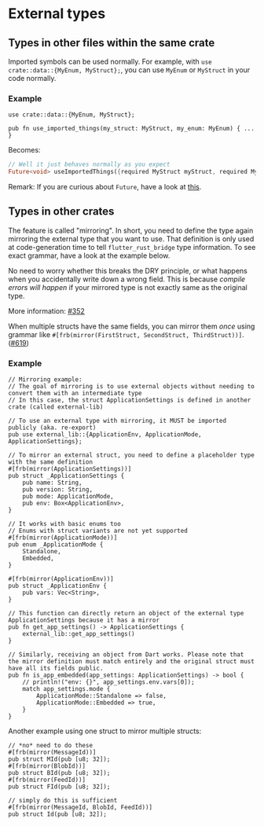 # External types

## Types in other files within the same crate

Imported symbols can be used normally. For example, with `use crate::data::{MyEnum, MyStruct};`, you can use `MyEnum` or `MyStruct` in your code normally.

### Example

```rust,noplayground
use crate::data::{MyEnum, MyStruct};

pub fn use_imported_things(my_struct: MyStruct, my_enum: MyEnum) { ... }
```

Becomes:

```Dart
// Well it just behaves normally as you expect
Future<void> useImportedThings({required MyStruct myStruct, required MyEnum myEnum});
```

Remark: If you are curious about `Future`, have a look at [this](async_dart.md).

## Types in other crates

The feature is called "mirroring". In short, you need to define the type again mirroring the external type that you want to use. That definition is only used at code-generation time to tell `flutter_rust_bridge` type information. To see exact grammar, have a look at the example below.

No need to worry whether this breaks the DRY principle, or what happens when you accidentally write down a wrong field. This is because *compile errors will happen* if your mirrored type is not exactly same as the original type.

More information: [#352](https://github.com/fzyzcjy/flutter_rust_bridge/pull/352)

When multiple structs have the same fields, you can mirror them *once* using grammar like `#[frb(mirror(FirstStruct, SecondStruct, ThirdStruct))]`. ([#619](https://github.com/fzyzcjy/flutter_rust_bridge/pull/619))

### Example

```rust,noplayground
// Mirroring example:
// The goal of mirroring is to use external objects without needing to convert them with an intermediate type
// In this case, the struct ApplicationSettings is defined in another crate (called external-lib)

// To use an external type with mirroring, it MUST be imported publicly (aka. re-export)
pub use external_lib::{ApplicationEnv, ApplicationMode, ApplicationSettings};

// To mirror an external struct, you need to define a placeholder type with the same definition
#[frb(mirror(ApplicationSettings))]
pub struct _ApplicationSettings {
    pub name: String,
    pub version: String,
    pub mode: ApplicationMode,
    pub env: Box<ApplicationEnv>,
}

// It works with basic enums too
// Enums with struct variants are not yet supported
#[frb(mirror(ApplicationMode))]
pub enum _ApplicationMode {
    Standalone,
    Embedded,
}

#[frb(mirror(ApplicationEnv))]
pub struct _ApplicationEnv {
    pub vars: Vec<String>,
}

// This function can directly return an object of the external type ApplicationSettings because it has a mirror
pub fn get_app_settings() -> ApplicationSettings {
    external_lib::get_app_settings()
}

// Similarly, receiving an object from Dart works. Please note that the mirror definition must match entirely and the original struct must have all its fields public.
pub fn is_app_embedded(app_settings: ApplicationSettings) -> bool {
    // println!("env: {}", app_settings.env.vars[0]);
    match app_settings.mode {
        ApplicationMode::Standalone => false,
        ApplicationMode::Embedded => true,
    }
}
```

Another example using one struct to mirror multiple structs:


```rust,noplayground
// *no* need to do these
#[frb(mirror(MessageId))]
pub struct MId(pub [u8; 32]);
#[frb(mirror(BlobId))]
pub struct BId(pub [u8; 32]);
#[frb(mirror(FeedId))]
pub struct FId(pub [u8; 32]);

// simply do this is sufficient
#[frb(mirror(MessageId, BlobId, FeedId))]
pub struct Id(pub [u8; 32]);
```

